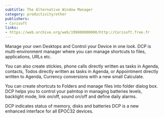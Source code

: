 ```yaml
---
subtitle: The Alternative Window Manager
category: productivity/other
publishers:
- Corisoft
links: 
- https://web.archive.org/web/199800000000/http://Corisoft.free.fr
---
```


Manage your own Desktops and Control your Device in one look. DCP is multi-environment manager where you can manage shortcuts to files, applications, URLs etc. 

You can also create stickies, phone calls directly written as tasks in Agenda, contacts, Todos directly written as tasks in Agenda, or Appointment directly written to Agenda, Currency conversions with a new small Calculate.

You can create shortcuts to Folders and manage files into folder dialog box. DCP helps you to control your palmtop in managing batteries levels, backlight mode, link on/off, sound on/off and define daily alarms. 

DCP indicates status of memory, disks and batteries DCP is a new enhanced interface for all EPOC32 devices.

